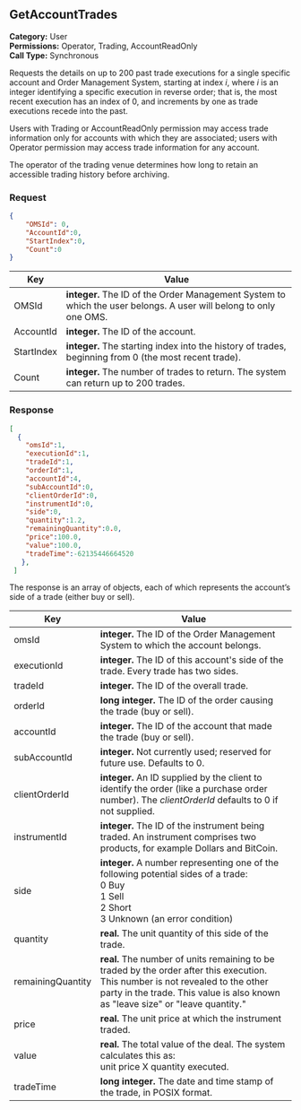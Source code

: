 ## GetAccountTrades

**Category:** User<br />
**Permissions:** Operator, Trading, AccountReadOnly<br />
**Call Type:** Synchronous

Requests the details on up to 200 past trade executions for a single specific account and Order Management System, starting at index *i*, where *i* is an integer identifying a specific execution in reverse order; that is, the most recent execution has an index of 0, and increments by one as trade executions recede into the past.

Users with Trading or AccountReadOnly permission may access trade information only for accounts with which they are associated; users with Operator permission may access trade information for any account.

The operator of the trading venue determines how long to retain an accessible trading history before archiving.

### Request

```json
{
    "OMSId": 0,
    "AccountId":0,
    "StartIndex":0,
    "Count":0
}
```

| Key        | Value                                                        |
| ---------- | ------------------------------------------------------------ |
| OMSId      | **integer.** The ID of the Order Management System to which the user belongs. A user will belong to only one OMS. |
| AccountId  | **integer.** The ID of the account.                          |
| StartIndex | **integer.** The starting index into the history of trades, beginning from 0 (the most recent trade). |
| Count      | **integer.** The number of trades to return. The system can return up to 200 trades. |

### Response

```json
[
  {
    "omsId":1,
    "executionId":1,
    "tradeId":1,
    "orderId":1,
    "accountId":4,
    "subAccountId":0,
    "clientOrderId":0,
    "instrumentId":0,
    "side":0,
    "quantity":1.2,
    "remainingQuantity":0.0,
    "price":100.0,
    "value":100.0,
    "tradeTime":-62135446664520
   },
 ]
```


The response is an array of objects, each of which represents the account’s side of a trade (either buy or sell).

| Key               | Value                                                        |
| ----------------- | ------------------------------------------------------------ |
| omsId             | **integer.** The ID of the Order Management System to which the account belongs. |
| executionId       | **integer.** The ID of this account's side of the trade. Every trade has two sides. |
| tradeId           | **integer.** The ID of the overall trade.                    |
| orderId           | **long integer.** The ID of the order causing the trade (buy or sell). |
| accountId         | **integer.** The ID of the account that made the trade (buy or sell). |
| subAccountId      | **integer.** Not currently used; reserved for future use. Defaults to 0. |
| clientOrderId     | **integer.** An ID supplied by the client to identify the order (like a purchase order number). The *clientOrderId* defaults to 0 if not supplied. |
| instrumentId      | **integer.** The ID of the instrument being traded. An instrument comprises two products, for example Dollars and BitCoin. |
| side              | **integer.** A number representing one of the following potential sides of a trade: <br />0 Buy<br />1 Sell<br />2 Short<br />3 Unknown (an error condition) |
| quantity          | **real.** The unit quantity of this side of the trade.       |
| remainingQuantity | **real.** The number of units remaining to be traded by the order after this execution. This number is not revealed to the other party in the trade. This value is also known as "leave size" or "leave quantity." |
| price             | **real.** The unit price at which the instrument traded.     |
| value             | **real.** The total value of the deal. The system calculates this as:<br />unit price X quantity executed. |
| tradeTime         | **long integer.** The date and time stamp of the trade, in POSIX format. |


